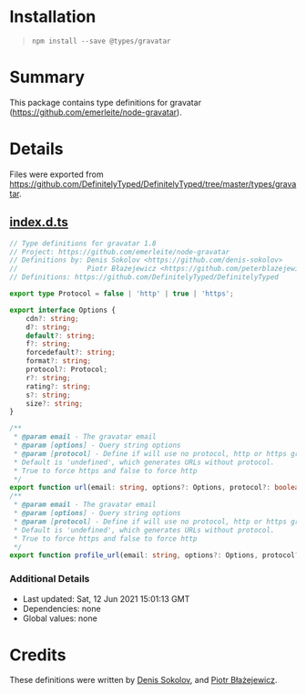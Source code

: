 # Installation
> `npm install --save @types/gravatar`

# Summary
This package contains type definitions for gravatar (https://github.com/emerleite/node-gravatar).

# Details
Files were exported from https://github.com/DefinitelyTyped/DefinitelyTyped/tree/master/types/gravatar.
## [index.d.ts](https://github.com/DefinitelyTyped/DefinitelyTyped/tree/master/types/gravatar/index.d.ts)
````ts
// Type definitions for gravatar 1.8
// Project: https://github.com/emerleite/node-gravatar
// Definitions by: Denis Sokolov <https://github.com/denis-sokolov>
//                 Piotr Błażejewicz <https://github.com/peterblazejewicz>
// Definitions: https://github.com/DefinitelyTyped/DefinitelyTyped

export type Protocol = false | 'http' | true | 'https';

export interface Options {
    cdn?: string;
    d?: string;
    default?: string;
    f?: string;
    forcedefault?: string;
    format?: string;
    protocol?: Protocol;
    r?: string;
    rating?: string;
    s?: string;
    size?: string;
}

/**
 * @param email - The gravatar email
 * @param [options] - Query string options
 * @param [protocol] - Define if will use no protocol, http or https gravatar URL.
 * Default is 'undefined', which generates URLs without protocol.
 * True to force https and false to force http
 */
export function url(email: string, options?: Options, protocol?: boolean): string;
/**
 * @param email - The gravatar email
 * @param [options] - Query string options
 * @param [protocol] - Define if will use no protocol, http or https gravatar URL.
 * Default is 'undefined', which generates URLs without protocol.
 * True to force https and false to force http
 */
export function profile_url(email: string, options?: Options, protocol?: boolean): string;

````

### Additional Details
 * Last updated: Sat, 12 Jun 2021 15:01:13 GMT
 * Dependencies: none
 * Global values: none

# Credits
These definitions were written by [Denis Sokolov](https://github.com/denis-sokolov), and [Piotr Błażejewicz](https://github.com/peterblazejewicz).
